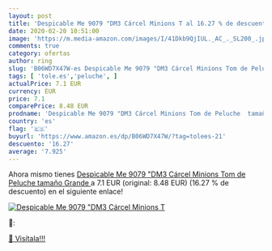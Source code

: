 ```yaml
---
layout: post
title: 'Despicable Me 9079 "DM3 Cárcel Minions T al 16.27 % de descuento'
date: 2020-02-20 10:51:00
image: 'https://m.media-amazon.com/images/I/41Dkb9QjIUL._AC_._SL200_.jpg'
comments: true
category: ofertas
author: ring
slug: 'B06WD7X47W-es Despicable Me 9079 "DM3 Cárcel Minions Tom de Peluche...'
tags: [ 'tole.es','peluche', ]
actualPrice: 7.1 EUR
currency: EUR
price: 7.1
comparePrice: 8.48 EUR
prodname: 'Despicable Me 9079 "DM3 Cárcel Minions Tom de Peluche  tamaño Grande '
country: 'es'
flag: '🇪🇸'
buyurl: 'https://www.amazon.es/dp/B06WD7X47W/?tag=tolees-21'
descuento: '16.27'
average: '7.925'
---
```


Ahora mismo tienes [Despicable Me 9079 "DM3 Cárcel Minions Tom de Peluche  tamaño Grande ](https://www.amazon.es/dp/B06WD7X47W/?tag=tolees-21) a 7.1 EUR (original: 8.48 EUR) (16.27 %  de descuento) en el siguiente enlace!

[![Despicable Me 9079 "DM3 Cárcel Minions T](https://m.media-amazon.com/images/I/41Dkb9QjIUL._AC_._SL200_.jpg)](https://www.amazon.es/dp/B06WD7X47W/?tag=tolees-21)

🔎:


[🛒 Visítala!!!](https://www.amazon.es/dp/B06WD7X47W/?tag=tolees-21)
